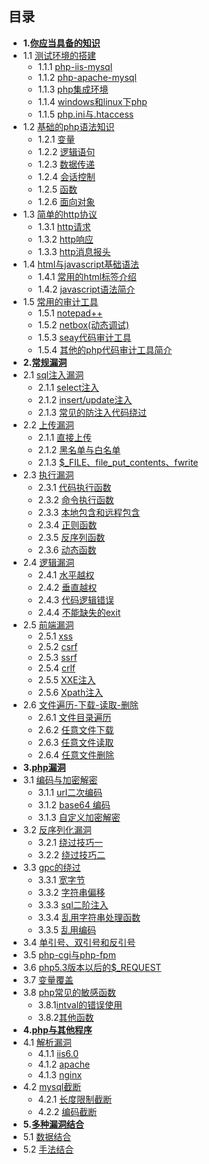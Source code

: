 ## 目录 ##

- **1.[你应当具备的知识](1.0.md)** 
 - 1.1 [测试环境的搭建](1.1.md)
     - 1.1.1 [php-iis-mysql](1.1.1.md)
     - 1.1.2 [php-apache-mysql](1.1.2.md)
     - 1.1.3 [php集成环境](1.1.3.md)
     - 1.1.4 [windows和linux下php](1.1.4.md)
     - 1.1.5 [php.ini与.htaccess](1.1.5.md)
 - 1.2 [基础的php语法知识](1.2.md)
     - 1.2.1 [变量](1.2.1.md)
     - 1.2.2 [逻辑语句](1.2.2.md)
     - 1.2.3 [数据传递](1.2.3.md)
     - 1.2.4 [会话控制](1.2.4.md)
     - 1.2.5 [函数](1.2.5.md)
     - 1.2.6 [面向对象](1.2.6.md)
 - 1.3 [简单的http协议](1.3.md)
     - 1.3.1 [http请求](1.3.1.md)
     - 1.3.2 [http响应](1.3.2.md)
     - 1.3.3 [http消息报头](1.3.3.md)
 - 1.4 [html与javascript基础语法](1.4.md)
     - 1.4.1 [常用的html标签介绍](1.4.1.md)
     - 1.4.2 [javascript语法简介](1.4.2.md)
 - 1.5 [常用的审计工具](1.5.md)
     - 1.5.1 [notepad++](1.5.1.md)
     - 1.5.2 [netbox(动态调试)](1.5.2.md)
     - 1.5.3 [seay代码审计工具](1.5.3.md)
     - 1.5.4 [其他的php代码审计工具简介](1.5.4.md)
- **2.[常规漏洞](2.0.md)**
 - 2.1 [sql注入漏洞](2.1.md)
     - 2.1.1 [select注入](2.1.1.md)
     - 2.1.2 [insert/update注入](2.1.2.md)
     - 2.1.3 [常见的防注入代码绕过](2.1.3.md)
 - 2.2 [上传漏洞](2.2.md)
     - 2.1.1 [直接上传](2.1.1.md)
     - 2.1.2 [黑名单与白名单](2.1.2.md)
     - 2.1.3 [$_FILE、file_put_contents、fwrite](2.1.3.md)
 - 2.3 [执行漏洞](2.3.md)
     - 2.3.1 [代码执行函数](2.3.1.md)
     - 2.3.2 [命令执行函数](2.3.2.md)
     - 2.3.3 [本地包含和远程包含](2.3.3.md)
     - 2.3.4 [正则函数](2.3.4.md)
     - 2.3.5 [反序列函数](2.3.5.md)
     - 2.3.6 [动态函数](2.3.6.md)
 - 2.4 [逻辑漏洞](2.4.md)
     - 2.4.1 [水平越权](2.4.1.md)
     - 2.4.2 [垂直越权](2.4.2.md)
     - 2.4.3 [代码逻辑错误](2.4.3.md)
     - 2.4.4 [不能缺失的exit](2.4.4.md)
 - 2.5 [前端漏洞](2.5.md)
     - 2.5.1 [xss](2.5.1.md)
     - 2.5.2 [csrf](2.5.2.md)
     - 2.5.3 [ssrf](2.5.3.md)
     - 2.5.4 [crlf](2.5.4.md)
     - 2.5.5 [XXE注入](2.5.5.md)
     - 2.5.6 [Xpath注入](2.5.6.md)
 - 2.6 [文件遍历-下载-读取-删除](2.6.md)
 	 - 2.6.1 [文件目录遍历](2.6.1.md)
 	 - 2.6.2 [任意文件下载](2.6.2.md)
 	 - 2.6.3 [任意文件读取](2.6.3.md)
 	 - 2.6.4 [任意文件删除](2.6.4.md)
- **3.[php漏洞](3.0.md)**
 - 3.1 [编码与加密解密](3.1.md)
     - 3.1.1 [url二次编码](3.1.1.md)
     - 3.1.2 [base64 编码](3.1.2.md)
     - 3.1.3 [自定义加密解密](3.1.3.md)
 - 3.2 [反序列化漏洞](3.1.4.md)
     - 3.2.1 [绕过技巧一](3.1.5.md)
     - 3.2.2 [绕过技巧二](3.1.6.md)
 - 3.3 [gpc的绕过](3.3.md)
     - 3.3.1 [宽字节](3.3.1.md)
     - 3.3.2 [字符串偏移](3.3.2.md)
     - 3.3.3 [sql二阶注入](3.3.3.md)
     - 3.3.4 [乱用字符串处理函数](3.3.4.md)
     - 3.3.5 [乱用编码](3.3.5.md)
 - 3.4 [单引号、双引号和反引号](3.4.md)
 - 3.5 [php-cgi与php-fpm](3.5.md)
 - 3.6 [php5.3版本以后的$_REQUEST](3.6.md)
 - 3.7 [变量覆盖](3.7.md)
 - 3.8 [php常见的敏感函数](3.8.md)
	 - 3.8.1[intval的错误使用](3.8.1.md)
	 - 3.8.2[其他函数](3.8.2.md)
- **4.[php与其他程序](1.1.1.md)**
 - 4.1 [解析漏洞](4.1.md)
     - 4.1.1 [iis6.0](4.1.1.md)
     - 4.1.2 [apache](4.1.2.md)
     - 4.1.3 [nginx](4.1.3.md)
 - 4.2 [mysql截断](4.2.md)
     - 4.2.1 [长度限制截断](4.2.1.md)
     - 4.2.2 [编码截断](4.2.2.md)
- **5.[多种漏洞结合](5.0.md)**
 - 5.1 [数据结合](5.1.md)
 - 5.2 [手法结合](5.2.md)
